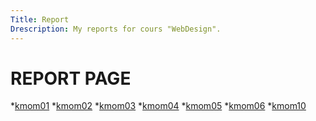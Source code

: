 ```yaml
---
Title: Report
Drescription: My reports for cours "WebDesign".
---
```


REPORT PAGE
============

*[kmom01](report/kmom01)
*[kmom02](report/kmom02)
*[kmom03](report/kmom03)
*[kmom04](report/kmom04)
*[kmom05](report/kmom05)
*[kmom06](report/kmom06)
*[kmom10](report/kmom10)
